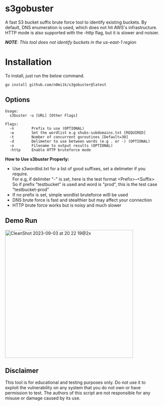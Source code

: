 # s3gobuster
A fast S3 bucket suffix brute force tool to identify existing buckets. By default, DNS enumeration is used, which does not hit AWS's infrastructure. HTTP mode is also supported with the -http flag, but it is slower and noisier.

***NOTE**: This tool does not identify buckets in the us-east-1 region*

# Installation
To install, just run the below command.
```
go install github.com/n0mi1k/s3gobuster@latest
```

## Options
```
Usage:
  s3buster -u [URL] [Other Flags]

Flags:
  -n        Prefix to use (OPTIONAL)
  -w        Set the wordlist e.g shubs-subdomains.txt [REQUIRED]
  -t        Number of concurrent goroutines [Default=30]
  -d        Delimeter to use between words (e.g . or -) (OPTIONAL)
  -o        Filename to output results (OPTIONAL)
  -http     Enable HTTP bruteforce mode
```
**How to Use s3buster Properly:**  
- Use s3wordlist.txt for a list of good suffixes, set a delimeter if you require.  
For e.g, if delimiter "-" is set, here is the test format \<Prefix\>**-**\<Suffix\>  
So if prefix "testbucket" is used and word is "prod", this is the test case "testbucket-prod"  
- If no prefix is set, simple wordlist bruteforce willl be used
- DNS brute force is fast and stealthier but may affect your connection
- HTTP brute force works but is noisy and much slower 

## Demo Run
<img width="416" alt="CleanShot 2023-09-03 at 20 22 19@2x" src="https://github.com/n0mi1k/s3gobuster/assets/28621928/a99c9d5d-a589-4d6c-accf-8b9781c00c52">

## Disclaimer
This tool is for educational and testing purposes only. Do not use it to exploit the vulnerability on any system that you do not own or have permission to test. The authors of this script are not responsible for any misuse or damage caused by its use.